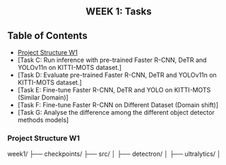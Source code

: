 <h2 align="center">WEEK 1: Tasks</h2>

## Table of Contents

- [Project Structure W1](#project-structure-w1)
- [Task C: Run inference with pre-trained Faster R-CNN, DeTR and YOLOv11n on KITTI-MOTS dataset.]
- [Task D:  Evaluate pre-trained Faster R-CNN, DeTR and YOLOv11n on KITTI-MOTS dataset.]
- [Task E:  Fine-tune Faster R-CNN, DeTR and YOLO on KITTI-MOTS (Similar Domain)]
- [Task F: Fine-tune Faster R-CNN on Different Dataset (Domain shift)]
- [Task G: Analyse the difference among the different object detector methods models]




### Project Structure W1
 week1/
    ├── checkpoints/
    ├── src/
    │   ├── detectron/
    │   ├── ultralytics/
    │   
